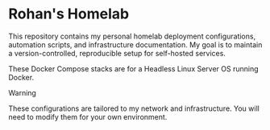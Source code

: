 # Rohan's Homelab

This repository contains my personal homelab deployment configurations, automation scripts, and infrastructure documentation. My goal is to maintain a version-controlled, reproducible setup for self-hosted services.

These Docker Compose stacks are for a Headless Linux Server OS running Docker.

> [!WARNING]
> These configurations are tailored to my network and infrastructure. You will need to modify them for your own environment.
